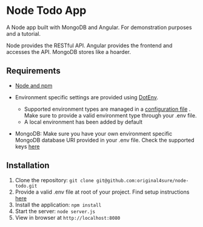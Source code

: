 # Node Todo App

A Node app built with MongoDB and Angular. For demonstration purposes and a tutorial.

Node provides the RESTful API. Angular provides the frontend and accesses the API. MongoDB stores like a hoarder.

## Requirements

- [Node and npm](http://nodejs.org)
- Environment specific settings are provided using [DotEnv](https://www.npmjs.com/package/dotenv).
    - Supported environment types are managed in a [configuration file](https://github.com/original4sure/node-todo/blob/master/envConfig.js) . Make sure to provide a valid environment type through your .env file.
    - A local environment has been added by default

- MongoDB: Make sure you have your own environment specific MongoDB database URI provided in your .env file. Check the supported keys [here](https://github.com/original4sure/node-todo/blob/master/config/database.js)

## Installation

1. Clone the repository: `git clone git@github.com:original4sure/node-todo.git`
2. Provide a valid .env file at root of your project. Find setup instructions [here](https://www.npmjs.com/package/dotenv) 
3. Install the application: `npm install`
4. Start the server: `node server.js`
5. View in browser at `http://localhost:8080`
